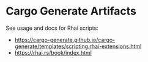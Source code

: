 # Cargo Generate Artifacts

See usage and docs for Rhai scripts:

- https://cargo-generate.github.io/cargo-generate/templates/scripting.rhai-extensions.html
- https://rhai.rs/book/index.html


